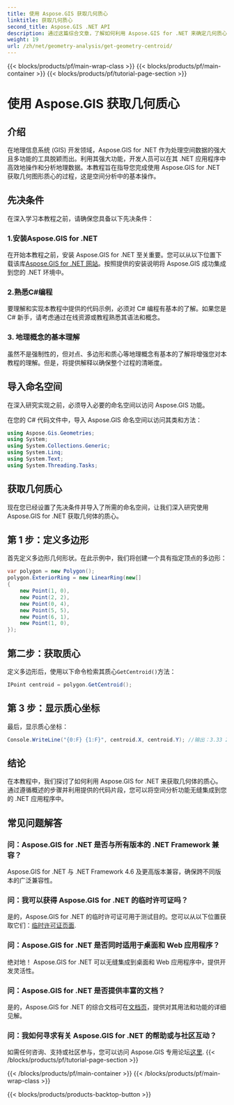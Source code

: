 ```yaml
---
title: 使用 Aspose.GIS 获取几何质心
linktitle: 获取几何质心
second_title: Aspose.GIS .NET API
description: 通过这篇综合文章，了解如何利用 Aspose.GIS for .NET 来确定几何质心。将空间分析无缝集成到您的 .NET 应用程序中。
weight: 19
url: /zh/net/geometry-analysis/get-geometry-centroid/
---
```


{{< blocks/products/pf/main-wrap-class >}}
{{< blocks/products/pf/main-container >}}
{{< blocks/products/pf/tutorial-page-section >}}

# 使用 Aspose.GIS 获取几何质心

## 介绍
在地理信息系统 (GIS) 开发领域，Aspose.GIS for .NET 作为处理空间数据的强大且多功能的工具脱颖而出。利用其强大功能，开发人员可以在其 .NET 应用程序中高效地操作和分析地理数据。本教程旨在指导您完成使用 Aspose.GIS for .NET 获取几何图形质心的过程，这是空间分析中的基本操作。
## 先决条件
在深入学习本教程之前，请确保您具备以下先决条件：
### 1.安装Aspose.GIS for .NET
在开始本教程之前，安装 Aspose.GIS for .NET 至关重要。您可以从以下位置下载该库[Aspose.GIS for .NET 网站](https://releases.aspose.com/gis/net/)。按照提供的安装说明将 Aspose.GIS 成功集成到您的 .NET 环境中。
### 2.熟悉C#编程
要理解和实现本教程中提供的代码示例，必须对 C# 编程有基本的了解。如果您是 C# 新手，请考虑通过在线资源或教程熟悉其语法和概念。
### 3. 地理概念的基本理解
虽然不是强制性的，但对点、多边形和质心等地理概念有基本的了解将增强您对本教程的理解。但是，将提供解释以确保整个过程的清晰度。

## 导入命名空间
在深入研究实现之前，必须导入必要的命名空间以访问 Aspose.GIS 功能。

在您的 C# 代码文件中，导入 Aspose.GIS 命名空间以访问其类和方法：
```csharp
using Aspose.Gis.Geometries;
using System;
using System.Collections.Generic;
using System.Linq;
using System.Text;
using System.Threading.Tasks;
```
## 获取几何质心
现在您已经设置了先决条件并导入了所需的命名空间，让我们深入研究使用 Aspose.GIS for .NET 获取几何体的质心。
## 第 1 步：定义多边形
首先定义多边形几何形状。在此示例中，我们将创建一个具有指定顶点的多边形：
```csharp
var polygon = new Polygon();
polygon.ExteriorRing = new LinearRing(new[]
{
    new Point(1, 0),
    new Point(2, 2),
    new Point(0, 4),
    new Point(5, 5),
    new Point(6, 1),
    new Point(1, 0),
});
```
## 第二步：获取质心
定义多边形后，使用以下命令检索其质心`GetCentroid()`方法：
```csharp
IPoint centroid = polygon.GetCentroid();
```
## 第 3 步：显示质心坐标
最后，显示质心坐标：
```csharp
Console.WriteLine("{0:F} {1:F}", centroid.X, centroid.Y); //输出：3.33 2.58
```

## 结论
在本教程中，我们探讨了如何利用 Aspose.GIS for .NET 来获取几何体的质心。通过遵循概述的步骤并利用提供的代码片段，您可以将空间分析功能无缝集成到您的 .NET 应用程序中。
## 常见问题解答
### 问：Aspose.GIS for .NET 是否与所有版本的 .NET Framework 兼容？
Aspose.GIS for .NET 与 .NET Framework 4.6 及更高版本兼容，确保跨不同版本的广泛兼容性。
### 问：我可以获得 Aspose.GIS for .NET 的临时许可证吗？
是的，Aspose.GIS for .NET 的临时许可证可用于测试目的。您可以从以下位置获取它们：[临时许可证页面](https://purchase.aspose.com/temporary-license/).
### 问：Aspose.GIS for .NET 是否同时适用于桌面和 Web 应用程序？
绝对地！ Aspose.GIS for .NET 可以无缝集成到桌面和 Web 应用程序中，提供开发灵活性。
### 问：Aspose.GIS for .NET 是否提供丰富的文档？
是的，Aspose.GIS for .NET 的综合文档可在[文档页](https://reference.aspose.com/gis/net/)，提供对其用法和功能的详细见解。
### 问：我如何寻求有关 Aspose.GIS for .NET 的帮助或与社区互动？
如需任何咨询、支持或社区参与，您可以访问 Aspose.GIS 专用论坛[这里](https://forum.aspose.com/c/gis/33).
{{< /blocks/products/pf/tutorial-page-section >}}

{{< /blocks/products/pf/main-container >}}
{{< /blocks/products/pf/main-wrap-class >}}

{{< blocks/products/products-backtop-button >}}
